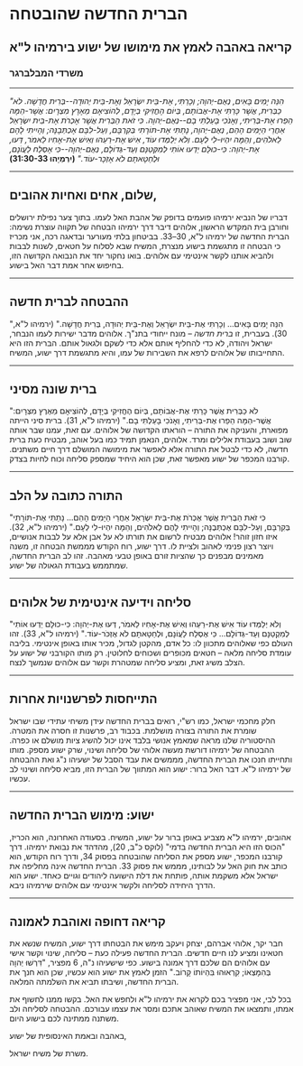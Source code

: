 # הברית החדשה שהובטחה

## קריאה באהבה לאמץ את מימושו של ישוע בירמיהו ל"א

### משרדי המבלברגר

---

_"הִנֵּה יָמִים בָּאִים, נְאֻם-יְהוָה; וְכָרַתִּי, אֶת-בֵּית יִשְׂרָאֵל וְאֶת-בֵּית יְהוּדָה--בְּרִית חֲדָשָׁה. לֹא כַבְּרִית, אֲשֶׁר כָּרַתִּי אֶת-אֲבוֹתָם, בְּיוֹם הֶחֱזִיקִי בְיָדָם, לְהוֹצִיאָם מֵאֶרֶץ מִצְרָיִם: אֲשֶׁר-הֵמָּה הֵפֵרוּ אֶת-בְּרִיתִי, וְאָנֹכִי בָּעַלְתִּי בָם--נְאֻם-יְהוָה. כִּי זֹאת הַבְּרִית אֲשֶׁר אֶכְרֹת אֶת-בֵּית יִשְׂרָאֵל אַחֲרֵי הַיָּמִים הָהֵם, נְאֻם-יְהוָה, נָתַתִּי אֶת-תּוֹרָתִי בְּקִרְבָּם, וְעַל-לִבָּם אֶכְתְּבֶנָּה; וְהָיִיתִי לָהֶם לֵאלֹהִים, וְהֵמָּה יִהְיוּ-לִי לְעָם. וְלֹא יְלַמְּדוּ עוֹד, אִישׁ אֶת-רֵעֵהוּ וְאִישׁ אֶת-אָחִיו לֵאמֹר, דְּעוּ, אֶת-יְהוָה: כִּי-כוּלָּם יֵדְעוּ אוֹתִי לְמִקְּטַנָּם וְעַד-גְּדוֹלָם, נְאֻם-יְהוָה--כִּי אֶסְלַח לַעֲוֺנָם, וּלְחַטָּאתָם לֹא אֶזְכָּר-עוֹד."_
**(יִרְמְיָהוּ 31:30-33)**

---

## שלום, אחים ואחיות אהובים,

דבריו של הנביא ירמיהו פועמים בדופק של אהבת האל לעמו. בתוך צער נפילת ירושלים וחורבן בית המקדש הראשון, אלוהים דיבר דרך ירמיהו הבטחה של תקווה עוצרת נשימה: הברית החדשה של ירמיהו ל"א, 30–33. בביטחון בלתי מעורער ובדאגה רכה, אני מכריז כי הבטחה זו מתגשמת בישוע מנצרת, המשיח שבא לסלוח על חטאים, לשנות לבבות ולהביא אותנו לקשר אינטימי עם אלוהים. בואו נחקור יחד את הנבואה הקדושה הזו, בחיפוש אחר אמת דבר האל בישוע.

---

## ההבטחה לברית חדשה

"הִנֵּה יָמִים בָּאִים... וְכָרַתִּי אֶת-בֵּית יִשְׂרָאֵל וְאֶת-בֵּית יְהוּדָה, בְּרִית חֲדָשָׁה." (ירמיהו ל"א, 30). בעברית, זו _ברית חדשה_ – מונח ייחודי בתנ"ך. אלוהים מדבר ישירות לעמו הנבחר, ישראל ויהודה, לא כדי להחליף אותם אלא כדי לשקם ולגאול אותם. הברית הזו היא התחייבותו של אלוהים לרפא את השבירות של עמו, והיא מתגשמת דרך ישוע, המשיח.

---

## ברית שונה מסיני

"לֹא כַבְּרִית אֲשֶׁר כָּרַתִּי אֶת-אֲבוֹתָם, בְּיוֹם הֶחֱזִיקִי בְיָדָם, לְהוֹצִיאָם מֵאֶרֶץ מִצְרָיִם: אֲשֶׁר-הֵמָּה הֵפֵרוּ אֶת-בְּרִיתִי, וְאָנֹכִי בָּעַלְתִּי בָם." (ירמיהו ל"א, 31). ברית סיני הייתה מפוארת, והעניקה את התורה – הוראתו הקדושה של אלוהים. עם זאת, עמנו שבר אותה שוב ושוב בעבודת אלילים ומרד. אלוהים, הנאמן תמיד כמו בעל אוהב, מבטיח כעת ברית חדשה, לא כדי לבטל את התורה אלא לאפשר את מימושה המושלם דרך חיים משתנים. קורבנו המכפר של ישוע מאפשר זאת, שכן הוא היחיד שמספק סליחה וכוח לחיות בצדק.

---

## התורה כתובה על הלב

"כִּי זֹאת הַבְּרִית אֲשֶׁר אֶכְרֹת אֶת-בֵּית יִשְׂרָאֵל אַחֲרֵי הַיָּמִים הָהֵם... נָתַתִּי אֶת-תּוֹרָתִי בְּקִרְבָּם, וְעַל-לִבָּם אֶכְתְּבֶנָּה; וְהָיִיתִי לָהֶם לֵאלֹהִים, וְהֵמָּה יִהְיוּ-לִי לְעָם." (ירמיהו ל"א, 32). איזו חזון זוהר! אלוהים מבטיח לרשום את תורתו לא על אבן אלא על לבבות אנושיים, ויוצר רצון פנימי לאהוב ולציית לו. דרך ישוע, רוח הקודש מממשת הבטחה זו, משנה מאמינים מבפנים כך שהציות זורם באופן טבעי מאהבה. זהו לב הברית החדשה, שמתממש בעבודת הגאולה של ישוע.

---

## סליחה וידיעה אינטימית של אלוהים

"וְלֹא יְלַמְּדוּ עוֹד אִישׁ אֶת-רֵעֵהוּ וְאִישׁ אֶת-אָחִיו לֵאמֹר, דְּעוּ אֶת-יְהוָה: כִּי-כוּלָּם יֵדְעוּ אוֹתִי לְמִקְטַנָּם וְעַד-גְּדוֹלָם... כִּי אֶסְלַח לַעֲו‍ֹנָם, וּלְחַטָּאתָם לֹא אֶזְכֹּר-עוֹד." (ירמיהו ל"א, 33). זהו העולם כפי שאלוהים מתכוון לו: כל אדם, מהקטן לגדול, מכיר אותו באופן אינטימי. בליבה עומדת סליחה מלאה – חטאים מכופרים ושכוחים לחלוטין. רק מותו הקורבני של ישוע על הצלב משיג זאת, ומציע סליחה שמטהרת וקשר עם אלוהים שנמשך לנצח.

---

## התייחסות לפרשנויות אחרות

חלק מחכמי ישראל, כמו רש"י, רואים בברית החדשה עידן משיחי עתידי שבו ישראל שומרת את התורה בצורה מושלמת. בכבוד רב, פרשנות זו חסרה את המטרה. ההיסטוריה שלנו מראה שמאמץ אנושי בלבד אינו יכול להשיג ציות מושלם או כפרה. ההבטחה של ירמיהו דורשת מעשה אלוהי של סליחה ושינוי, שרק ישוע מספק. מותו ותחייתו חנכו את הברית החדשה, מממשים את עבד הסבל של ישעיהו נ"ג ואת ההבטחה של ירמיהו ל"א. דבר האל ברור: ישוע הוא המתווך של הברית הזו, מביא סליחה ושינוי לב עכשיו.

---

## ישוע: מימוש הברית החדשה

אהובים, ירמיהו ל"א מצביע באופן ברור על ישוע, המשיח. בסעודה האחרונה, הוא הכריז, "הכוס הזו היא הברית החדשה בדמי" (לוקס כ"ב, 20), מהדהד את נבואת ירמיהו. דרך קורבנו המכפר, ישוע מספק את הסליחה שהובטחה בפסוק 34, ודרך רוח הקודש, הוא כותב את חוק האל על לבותינו, מממש את פסוק 33. הברית החדשה אינה מחליפה את ישראל אלא משקמת אותה, פותחת את דלת הישועה ליהודים וגויים כאחד. ישוע הוא הדרך היחידה לסליחה ולקשר אינטימי עם אלוהים שירמיהו ניבא.

---

## קריאה דחופה ואוהבת לאמונה

חבר יקר, אלוהי אברהם, יצחק ויעקב מימש את הבטחתו דרך ישוע, המשיח שנשא את חטאינו ומציע לנו חיים חדשים. הברית החדשה פעילה כעת – סליחה, שינוי וקשר אישי עם אלוהים הם שלכם דרך אמונה בישוע. כפי שישעיהו נ"ה, 6 מפציר, "דִּרְשׁוּ יְהוָה בְּהִמָּצְאוֹ; קִרְאוּהוּ בִּהְיוֹתוֹ קָרוֹב." הזמן לאמץ את ישוע הוא עכשיו, שכן הוא חנך את הברית החדשה, ושיבתו תביא את השלמתה המלאה.

בכל לבי, אני מפציר בכם לקרוא את ירמיהו ל"א ולחפש את האל. בקשו ממנו לחשוף את אמתו, ותמצאו את המשיח שאוהב אתכם ומסר את עצמו עבורכם. ההבטחה לסליחה ולב משתנה ממתינה לכם בישוע היום.

באהבה ובאמת האינסופית של ישוע,

משרת של משיח ישראל.
